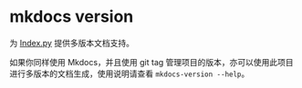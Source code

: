 # mkdocs version

为 [Index.py](https://github.com/abersheeran/index.py) 提供多版本文档支持。

如果你同样使用 Mkdocs，并且使用 git tag 管理项目的版本，亦可以使用此项目进行多版本的文档生成，使用说明请查看 `mkdocs-version --help`。
